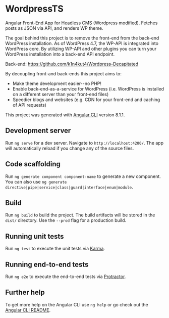 # WordpressTS
Angular Front-End App for Headless CMS (Wordpress modified). Fetches posts as JSON via API, and renders WP theme.

The goal behind this project is to remove the front-end from the back-end WordPress installation. As of WordPress 4.7, the WP-API is integrated into WordPress core. By utilizing WP-API and other plugins you can turn your WordPress installation into a back-end API endpoint.

Back-end: <a href="https://github.com/k1n4kut4/Wordpress-Decapitated">https://github.com/k1n4kut4/Wordpress-Decapitated</a>
  
By decoupling front-and back-ends this project aims to:  
- Make theme development easier--no PHP!  
- Enable back-end-as-a-service for WordPress (i.e. WordPress is installed on a different server than your front-end files)  
- Speedier blogs and websites (e.g. CDN for your front-end and caching of API requests)  

This project was generated with [Angular CLI](https://github.com/angular/angular-cli) version 8.1.1.

## Development server

Run `ng serve` for a dev server. Navigate to `http://localhost:4200/`. The app will automatically reload if you change any of the source files.

## Code scaffolding

Run `ng generate component component-name` to generate a new component. You can also use `ng generate directive|pipe|service|class|guard|interface|enum|module`.

## Build

Run `ng build` to build the project. The build artifacts will be stored in the `dist/` directory. Use the `--prod` flag for a production build.

## Running unit tests

Run `ng test` to execute the unit tests via [Karma](https://karma-runner.github.io).

## Running end-to-end tests

Run `ng e2e` to execute the end-to-end tests via [Protractor](http://www.protractortest.org/).

## Further help

To get more help on the Angular CLI use `ng help` or go check out the [Angular CLI README](https://github.com/angular/angular-cli/blob/master/README.md).
